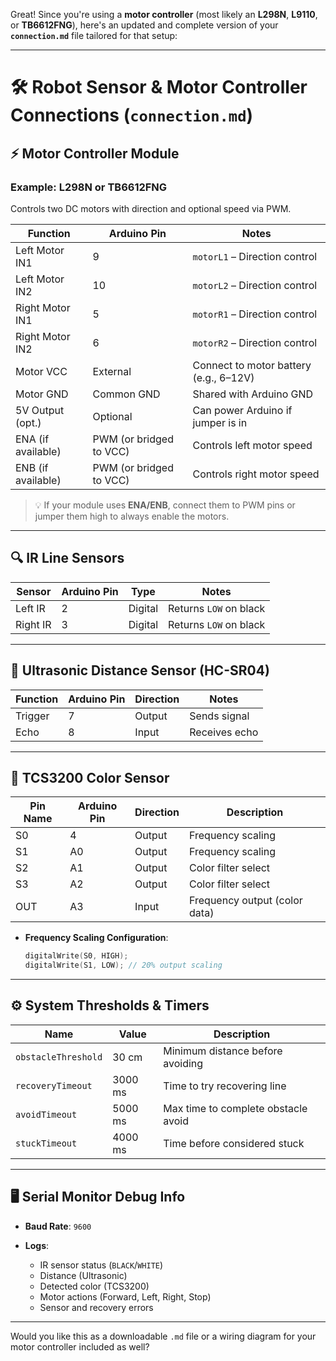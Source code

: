 Great! Since you're using a **motor controller** (most likely an **L298N**, **L9110**, or **TB6612FNG**), here's an updated and complete version of your **`connection.md`** file tailored for that setup:

---

# 🛠️ Robot Sensor & Motor Controller Connections (`connection.md`)

## ⚡ Motor Controller Module

### Example: L298N or TB6612FNG

Controls two DC motors with direction and optional speed via PWM.

| Function           | Arduino Pin             | Notes                                  |
| ------------------ | ----------------------- | -------------------------------------- |
| Left Motor IN1     | 9                       | `motorL1` – Direction control          |
| Left Motor IN2     | 10                      | `motorL2` – Direction control          |
| Right Motor IN1    | 5                       | `motorR1` – Direction control          |
| Right Motor IN2    | 6                       | `motorR2` – Direction control          |
| Motor VCC          | External                | Connect to motor battery (e.g., 6–12V) |
| Motor GND          | Common GND              | Shared with Arduino GND                |
| 5V Output (opt.)   | Optional                | Can power Arduino if jumper is in      |
| ENA (if available) | PWM (or bridged to VCC) | Controls left motor speed              |
| ENB (if available) | PWM (or bridged to VCC) | Controls right motor speed             |

> 💡 If your module uses **ENA/ENB**, connect them to PWM pins or jumper them high to always enable the motors.

---

## 🔍 IR Line Sensors

| Sensor   | Arduino Pin | Type    | Notes                  |
| -------- | ----------- | ------- | ---------------------- |
| Left IR  | 2           | Digital | Returns `LOW` on black |
| Right IR | 3           | Digital | Returns `LOW` on black |

---

## 📏 Ultrasonic Distance Sensor (HC-SR04)

| Function | Arduino Pin | Direction | Notes         |
| -------- | ----------- | --------- | ------------- |
| Trigger  | 7           | Output    | Sends signal  |
| Echo     | 8           | Input     | Receives echo |

---

## 🎨 TCS3200 Color Sensor

| Pin Name | Arduino Pin | Direction | Description                   |
| -------- | ----------- | --------- | ----------------------------- |
| S0       | 4           | Output    | Frequency scaling             |
| S1       | A0          | Output    | Frequency scaling             |
| S2       | A1          | Output    | Color filter select           |
| S3       | A2          | Output    | Color filter select           |
| OUT      | A3          | Input     | Frequency output (color data) |

* **Frequency Scaling Configuration**:

  ```cpp
  digitalWrite(S0, HIGH);
  digitalWrite(S1, LOW); // 20% output scaling
  ```

---

## ⚙️ System Thresholds & Timers

| Name                | Value   | Description                         |
| ------------------- | ------- | ----------------------------------- |
| `obstacleThreshold` | 30 cm   | Minimum distance before avoiding    |
| `recoveryTimeout`   | 3000 ms | Time to try recovering line         |
| `avoidTimeout`      | 5000 ms | Max time to complete obstacle avoid |
| `stuckTimeout`      | 4000 ms | Time before considered stuck        |

---

## 🖥️ Serial Monitor Debug Info

* **Baud Rate**: `9600`
* **Logs**:

  * IR sensor status (`BLACK`/`WHITE`)
  * Distance (Ultrasonic)
  * Detected color (TCS3200)
  * Motor actions (Forward, Left, Right, Stop)
  * Sensor and recovery errors

---

Would you like this as a downloadable `.md` file or a wiring diagram for your motor controller included as well?
